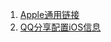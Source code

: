 1. [Apple通用链接](https://github.com/yang2484/dailyWorkDoc/blob/main/UniversalLinks.md)
2. [QQ分享配置iOS信息](./UniversalLinks.md)

